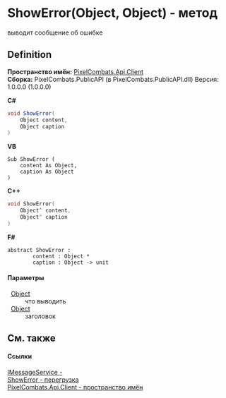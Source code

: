 # ShowError(Object, Object) - метод


выводит сообщение об ошибке



## Definition
**Пространство имён:** <a href="0bc5bced-b862-6ec1-859b-5f3a1a1a4e37">PixelCombats.Api.Client</a>  
**Сборка:** PixelCombats.PublicAPI (в PixelCombats.PublicAPI.dll) Версия: 1.0.0.0 (1.0.0.0)

**C#**
``` C#
void ShowError(
	Object content,
	Object caption
)
```
**VB**
``` VB
Sub ShowError ( 
	content As Object,
	caption As Object
)
```
**C++**
``` C++
void ShowError(
	Object^ content, 
	Object^ caption
)
```
**F#**
``` F#
abstract ShowError : 
        content : Object * 
        caption : Object -> unit 
```



#### Параметры
<dl><dt>  <a href="https://learn.microsoft.com/dotnet/api/system.object" target="_blank" rel="noopener noreferrer">Object</a></dt><dd>что выводить</dd><dt>  <a href="https://learn.microsoft.com/dotnet/api/system.object" target="_blank" rel="noopener noreferrer">Object</a></dt><dd>заголовок</dd></dl>

## См. также


#### Ссылки
<a href="a247824a-d21f-50a0-84c1-5649f849f272">IMessageService - </a>  
<a href="44e90175-e516-6df5-848d-5b277350ad68">ShowError - перегрузка</a>  
<a href="0bc5bced-b862-6ec1-859b-5f3a1a1a4e37">PixelCombats.Api.Client - пространство имён</a>  
